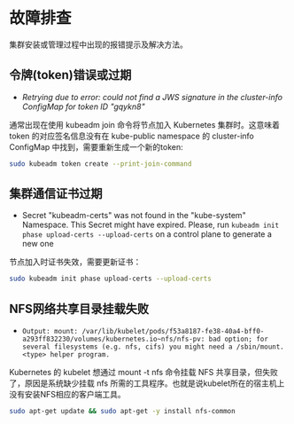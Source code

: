 # 故障排查

集群安装或管理过程中出现的报错提示及解决方法。

## 令牌(token)错误或过期

- *Retrying due to error: could not find a JWS signature in the cluster-info ConfigMap for token ID "gqykn8"*

通常出现在使用 kubeadm join 命令将节点加入 Kubernetes 集群时。这意味着 token 的对应签名信息没有在 kube-public namespace 的 cluster-info ConfigMap 中找到，需要重新生成一个新的token:

```bash
sudo kubeadm token create --print-join-command
```

## 集群通信证书过期

- Secret "kubeadm-certs" was not found in the "kube-system" Namespace. This Secret might have expired. Please, run `kubeadm init phase upload-certs --upload-certs` on a control plane to generate a new one

节点加入时证书失效，需要更新证书：

```bash
sudo kubeadm init phase upload-certs --upload-certs
```

## NFS网络共享目录挂载失败

- `Output: mount: /var/lib/kubelet/pods/f53a8187-fe38-40a4-bff0-a293ff832230/volumes/kubernetes.io~nfs/nfs-pv: bad option; for several filesystems (e.g. nfs, cifs) you might need a /sbin/mount.<type> helper program.`

 Kubernetes 的 kubelet 想通过 mount -t nfs 命令挂载 NFS 共享目录，但失败了，原因是系统缺少挂载 nfs 所需的工具程序。也就是说kubelet所在的宿主机上没有安装NFS相应的客户端工具。

```bash
sudo apt-get update && sudo apt-get -y install nfs-common
```

